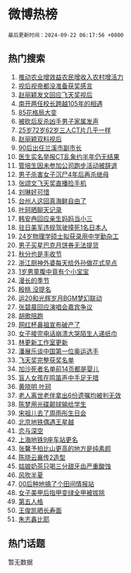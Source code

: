 # 微博热榜

`最后更新时间：2024-09-22 06:17:56 +0800`

## 热门搜索

1. [推动农业增效益农民增收入农村增活力](https://m.weibo.cn/search?containerid=100103type%3D1%26t%3D10%26q%3D%23%E6%8E%A8%E5%8A%A8%E5%86%9C%E4%B8%9A%E5%A2%9E%E6%95%88%E7%9B%8A%E5%86%9C%E6%B0%91%E5%A2%9E%E6%94%B6%E5%85%A5%E5%86%9C%E6%9D%91%E5%A2%9E%E6%B4%BB%E5%8A%9B%23&stream_entry_id=51&isnewpage=1&extparam=seat%3D1%26cate%3D10103%26pos%3D0%26q%3D%2523%25E6%258E%25A8%25E5%258A%25A8%25E5%2586%259C%25E4%25B8%259A%25E5%25A2%259E%25E6%2595%2588%25E7%259B%258A%25E5%2586%259C%25E6%25B0%2591%25E5%25A2%259E%25E6%2594%25B6%25E5%2585%25A5%25E5%2586%259C%25E6%259D%2591%25E5%25A2%259E%25E6%25B4%25BB%25E5%258A%259B%2523%26dgr%3D0%26c_type%3D51%26filter_type%3Drealtimehot%26stream_entry_id%3D51%26display_time%3D1726957075%26pre_seqid%3D172695707513601237192148)
1. [视后视帝都没准备获奖感言](https://m.weibo.cn/search?containerid=100103type%3D1%26t%3D10%26q%3D%23%E8%A7%86%E5%90%8E%E8%A7%86%E5%B8%9D%E9%83%BD%E6%B2%A1%E5%87%86%E5%A4%87%E8%8E%B7%E5%A5%96%E6%84%9F%E8%A8%80%23&stream_entry_id=31&isnewpage=1&extparam=seat%3D1%26band_rank%3D1%26q%3D%2523%25E8%25A7%2586%25E5%2590%258E%25E8%25A7%2586%25E5%25B8%259D%25E9%2583%25BD%25E6%25B2%25A1%25E5%2587%2586%25E5%25A4%2587%25E8%258E%25B7%25E5%25A5%2596%25E6%2584%259F%25E8%25A8%2580%2523%26dgr%3D0%26c_type%3D31%26cate%3D5001%26pos%3D0%26realpos%3D1%26stream_entry_id%3D31%26filter_type%3Drealtimehot%26lcate%3D5001%26flag%3D2%26display_time%3D1726957075%26pre_seqid%3D172695707513601237192148)
1. [赵丽颖发文回应飞天奖视后](https://m.weibo.cn/search?containerid=100103type%3D1%26t%3D10%26q%3D%23%E8%B5%B5%E4%B8%BD%E9%A2%96%E5%8F%91%E6%96%87%E5%9B%9E%E5%BA%94%E9%A3%9E%E5%A4%A9%E5%A5%96%E8%A7%86%E5%90%8E%23&stream_entry_id=31&isnewpage=1&extparam=seat%3D1%26band_rank%3D2%26q%3D%2523%25E8%25B5%25B5%25E4%25B8%25BD%25E9%25A2%2596%25E5%258F%2591%25E6%2596%2587%25E5%259B%259E%25E5%25BA%2594%25E9%25A3%259E%25E5%25A4%25A9%25E5%25A5%2596%25E8%25A7%2586%25E5%2590%258E%2523%26dgr%3D0%26c_type%3D31%26cate%3D5001%26pos%3D1%26realpos%3D2%26stream_entry_id%3D31%26filter_type%3Drealtimehot%26lcate%3D5001%26flag%3D16%26display_time%3D1726957075%26pre_seqid%3D172695707513601237192148)
1. [南开两任校长跨越105年的相遇](https://m.weibo.cn/search?containerid=100103type%3D1%26t%3D10%26q%3D%23%E5%8D%97%E5%BC%80%E4%B8%A4%E4%BB%BB%E6%A0%A1%E9%95%BF%E8%B7%A8%E8%B6%8A105%E5%B9%B4%E7%9A%84%E7%9B%B8%E9%81%87%23&stream_entry_id=31&isnewpage=1&extparam=seat%3D1%26band_rank%3D3%26q%3D%2523%25E5%258D%2597%25E5%25BC%2580%25E4%25B8%25A4%25E4%25BB%25BB%25E6%25A0%25A1%25E9%2595%25BF%25E8%25B7%25A8%25E8%25B6%258A105%25E5%25B9%25B4%25E7%259A%2584%25E7%259B%25B8%25E9%2581%2587%2523%26dgr%3D0%26c_type%3D31%26cate%3D5001%26pos%3D2%26realpos%3D3%26stream_entry_id%3D31%26filter_type%3Drealtimehot%26lcate%3D5001%26flag%3D32768%26display_time%3D1726957075%26pre_seqid%3D172695707513601237192148)
1. [85花格局大变](https://m.weibo.cn/search?containerid=100103type%3D1%26t%3D10%26q%3D%2385%E8%8A%B1%E6%A0%BC%E5%B1%80%E5%A4%A7%E5%8F%98%23&stream_entry_id=31&isnewpage=1&extparam=seat%3D1%26band_rank%3D4%26q%3D%252385%25E8%258A%25B1%25E6%25A0%25BC%25E5%25B1%2580%25E5%25A4%25A7%25E5%258F%2598%2523%26dgr%3D0%26c_type%3D31%26cate%3D5001%26pos%3D3%26realpos%3D4%26stream_entry_id%3D31%26filter_type%3Drealtimehot%26lcate%3D5001%26flag%3D2%26display_time%3D1726957075%26pre_seqid%3D172695707513601237192148)
1. [被砍后反杀凶手男子家属发声](https://m.weibo.cn/search?containerid=100103type%3D1%26t%3D10%26q%3D%23%E8%A2%AB%E7%A0%8D%E5%90%8E%E5%8F%8D%E6%9D%80%E5%87%B6%E6%89%8B%E7%94%B7%E5%AD%90%E5%AE%B6%E5%B1%9E%E5%8F%91%E5%A3%B0%23&stream_entry_id=31&isnewpage=1&extparam=seat%3D1%26band_rank%3D5%26q%3D%2523%25E8%25A2%25AB%25E7%25A0%258D%25E5%2590%258E%25E5%258F%258D%25E6%259D%2580%25E5%2587%25B6%25E6%2589%258B%25E7%2594%25B7%25E5%25AD%2590%25E5%25AE%25B6%25E5%25B1%259E%25E5%258F%2591%25E5%25A3%25B0%2523%26dgr%3D0%26c_type%3D31%26cate%3D5001%26pos%3D4%26realpos%3D5%26stream_entry_id%3D31%26filter_type%3Drealtimehot%26lcate%3D5001%26flag%3D0%26display_time%3D1726957075%26pre_seqid%3D172695707513601237192148)
1. [25岁72岁62岁三人CT片几乎一样](https://m.weibo.cn/search?containerid=100103type%3D1%26t%3D10%26q%3D%2325%E5%B2%8172%E5%B2%8162%E5%B2%81%E4%B8%89%E4%BA%BACT%E7%89%87%E5%87%A0%E4%B9%8E%E4%B8%80%E6%A0%B7%23&stream_entry_id=31&isnewpage=1&extparam=seat%3D1%26band_rank%3D6%26q%3D%252325%25E5%25B2%258172%25E5%25B2%258162%25E5%25B2%2581%25E4%25B8%2589%25E4%25BA%25BACT%25E7%2589%2587%25E5%2587%25A0%25E4%25B9%258E%25E4%25B8%2580%25E6%25A0%25B7%2523%26dgr%3D0%26c_type%3D31%26cate%3D5001%26pos%3D5%26realpos%3D6%26stream_entry_id%3D31%26filter_type%3Drealtimehot%26lcate%3D5001%26flag%3D0%26display_time%3D1726957075%26pre_seqid%3D172695707513601237192148)
1. [赵丽颖双料视后](https://m.weibo.cn/search?containerid=100103type%3D1%26t%3D10%26q%3D%23%E8%B5%B5%E4%B8%BD%E9%A2%96%E5%8F%8C%E6%96%99%E8%A7%86%E5%90%8E%23&stream_entry_id=31&isnewpage=1&extparam=seat%3D1%26band_rank%3D7%26q%3D%2523%25E8%25B5%25B5%25E4%25B8%25BD%25E9%25A2%2596%25E5%258F%258C%25E6%2596%2599%25E8%25A7%2586%25E5%2590%258E%2523%26dgr%3D0%26c_type%3D31%26cate%3D5001%26pos%3D6%26realpos%3D7%26stream_entry_id%3D31%26filter_type%3Drealtimehot%26lcate%3D5001%26flag%3D16%26display_time%3D1726957075%26pre_seqid%3D172695707513601237192148)
1. [90后出任兰溪市副市长](https://m.weibo.cn/search?containerid=100103type%3D1%26t%3D10%26q%3D%2390%E5%90%8E%E5%87%BA%E4%BB%BB%E5%85%B0%E6%BA%AA%E5%B8%82%E5%89%AF%E5%B8%82%E9%95%BF%23&stream_entry_id=31&isnewpage=1&extparam=seat%3D1%26band_rank%3D8%26q%3D%252390%25E5%2590%258E%25E5%2587%25BA%25E4%25BB%25BB%25E5%2585%25B0%25E6%25BA%25AA%25E5%25B8%2582%25E5%2589%25AF%25E5%25B8%2582%25E9%2595%25BF%2523%26dgr%3D0%26c_type%3D31%26cate%3D5001%26pos%3D7%26realpos%3D8%26stream_entry_id%3D31%26filter_type%3Drealtimehot%26lcate%3D5001%26flag%3D0%26display_time%3D1726957075%26pre_seqid%3D172695707513601237192148)
1. [医生实名举报CT乱象约半年仍无结果](https://m.weibo.cn/search?containerid=100103type%3D1%26t%3D10%26q%3D%23%E5%8C%BB%E7%94%9F%E5%AE%9E%E5%90%8D%E4%B8%BE%E6%8A%A5CT%E4%B9%B1%E8%B1%A1%E7%BA%A6%E5%8D%8A%E5%B9%B4%E4%BB%8D%E6%97%A0%E7%BB%93%E6%9E%9C%23&stream_entry_id=31&isnewpage=1&extparam=seat%3D1%26band_rank%3D9%26q%3D%2523%25E5%258C%25BB%25E7%2594%259F%25E5%25AE%259E%25E5%2590%258D%25E4%25B8%25BE%25E6%258A%25A5CT%25E4%25B9%25B1%25E8%25B1%25A1%25E7%25BA%25A6%25E5%258D%258A%25E5%25B9%25B4%25E4%25BB%258D%25E6%2597%25A0%25E7%25BB%2593%25E6%259E%259C%2523%26dgr%3D0%26c_type%3D31%26cate%3D5001%26pos%3D8%26realpos%3D9%26stream_entry_id%3D31%26filter_type%3Drealtimehot%26lcate%3D5001%26flag%3D0%26display_time%3D1726957075%26pre_seqid%3D172695707513601237192148)
1. [管培生因未参加公司跑步活动被辞退](https://m.weibo.cn/search?containerid=100103type%3D1%26t%3D10%26q%3D%23%E7%AE%A1%E5%9F%B9%E7%94%9F%E5%9B%A0%E6%9C%AA%E5%8F%82%E5%8A%A0%E5%85%AC%E5%8F%B8%E8%B7%91%E6%AD%A5%E6%B4%BB%E5%8A%A8%E8%A2%AB%E8%BE%9E%E9%80%80%23&stream_entry_id=31&isnewpage=1&extparam=seat%3D1%26band_rank%3D10%26q%3D%2523%25E7%25AE%25A1%25E5%259F%25B9%25E7%2594%259F%25E5%259B%25A0%25E6%259C%25AA%25E5%258F%2582%25E5%258A%25A0%25E5%2585%25AC%25E5%258F%25B8%25E8%25B7%2591%25E6%25AD%25A5%25E6%25B4%25BB%25E5%258A%25A8%25E8%25A2%25AB%25E8%25BE%259E%25E9%2580%2580%2523%26dgr%3D0%26c_type%3D31%26cate%3D5001%26pos%3D9%26realpos%3D10%26stream_entry_id%3D31%26filter_type%3Drealtimehot%26lcate%3D5001%26flag%3D0%26display_time%3D1726957075%26pre_seqid%3D172695707513601237192148)
1. [男子杀害女子沉尸4年后再杀继母](https://m.weibo.cn/search?containerid=100103type%3D1%26t%3D10%26q%3D%23%E7%94%B7%E5%AD%90%E6%9D%80%E5%AE%B3%E5%A5%B3%E5%AD%90%E6%B2%89%E5%B0%B84%E5%B9%B4%E5%90%8E%E5%86%8D%E6%9D%80%E7%BB%A7%E6%AF%8D%23&stream_entry_id=31&isnewpage=1&extparam=seat%3D1%26band_rank%3D11%26q%3D%2523%25E7%2594%25B7%25E5%25AD%2590%25E6%259D%2580%25E5%25AE%25B3%25E5%25A5%25B3%25E5%25AD%2590%25E6%25B2%2589%25E5%25B0%25B84%25E5%25B9%25B4%25E5%2590%258E%25E5%2586%258D%25E6%259D%2580%25E7%25BB%25A7%25E6%25AF%258D%2523%26dgr%3D0%26c_type%3D31%26cate%3D5001%26pos%3D10%26realpos%3D11%26stream_entry_id%3D31%26filter_type%3Drealtimehot%26lcate%3D5001%26flag%3D2%26display_time%3D1726957075%26pre_seqid%3D172695707513601237192148)
1. [张颂文飞天奖直播捡手机](https://m.weibo.cn/search?containerid=100103type%3D1%26t%3D10%26q%3D%23%E5%BC%A0%E9%A2%82%E6%96%87%E9%A3%9E%E5%A4%A9%E5%A5%96%E7%9B%B4%E6%92%AD%E6%8D%A1%E6%89%8B%E6%9C%BA%23&stream_entry_id=31&isnewpage=1&extparam=seat%3D1%26band_rank%3D12%26q%3D%2523%25E5%25BC%25A0%25E9%25A2%2582%25E6%2596%2587%25E9%25A3%259E%25E5%25A4%25A9%25E5%25A5%2596%25E7%259B%25B4%25E6%2592%25AD%25E6%258D%25A1%25E6%2589%258B%25E6%259C%25BA%2523%26dgr%3D0%26c_type%3D31%26cate%3D5001%26pos%3D11%26realpos%3D12%26stream_entry_id%3D31%26filter_type%3Drealtimehot%26lcate%3D5001%26flag%3D2%26display_time%3D1726957075%26pre_seqid%3D172695707513601237192148)
1. [刘琳好可惜](https://m.weibo.cn/search?containerid=100103type%3D1%26t%3D10%26q%3D%E5%88%98%E7%90%B3%E5%A5%BD%E5%8F%AF%E6%83%9C&stream_entry_id=31&isnewpage=1&extparam=seat%3D1%26band_rank%3D13%26q%3D%25E5%2588%2598%25E7%2590%25B3%25E5%25A5%25BD%25E5%258F%25AF%25E6%2583%259C%26dgr%3D0%26c_type%3D31%26cate%3D5001%26pos%3D12%26realpos%3D13%26stream_entry_id%3D31%26filter_type%3Drealtimehot%26lcate%3D5001%26flag%3D2%26display_time%3D1726957075%26pre_seqid%3D172695707513601237192148)
1. [台州人这回真海鲜自由了](https://m.weibo.cn/search?containerid=100103type%3D1%26t%3D10%26q%3D%23%E5%8F%B0%E5%B7%9E%E4%BA%BA%E8%BF%99%E5%9B%9E%E7%9C%9F%E6%B5%B7%E9%B2%9C%E8%87%AA%E7%94%B1%E4%BA%86%23&stream_entry_id=31&isnewpage=1&extparam=seat%3D1%26band_rank%3D14%26q%3D%2523%25E5%258F%25B0%25E5%25B7%259E%25E4%25BA%25BA%25E8%25BF%2599%25E5%259B%259E%25E7%259C%259F%25E6%25B5%25B7%25E9%25B2%259C%25E8%2587%25AA%25E7%2594%25B1%25E4%25BA%2586%2523%26dgr%3D0%26c_type%3D31%26cate%3D5001%26pos%3D13%26realpos%3D14%26stream_entry_id%3D31%26filter_type%3Drealtimehot%26lcate%3D5001%26flag%3D0%26display_time%3D1726957075%26pre_seqid%3D172695707513601237192148)
1. [叶珂晒聊天记录](https://m.weibo.cn/search?containerid=100103type%3D1%26t%3D10%26q%3D%23%E5%8F%B6%E7%8F%82%E6%99%92%E8%81%8A%E5%A4%A9%E8%AE%B0%E5%BD%95%23&stream_entry_id=31&isnewpage=1&extparam=seat%3D1%26band_rank%3D15%26q%3D%2523%25E5%258F%25B6%25E7%258F%2582%25E6%2599%2592%25E8%2581%258A%25E5%25A4%25A9%25E8%25AE%25B0%25E5%25BD%2595%2523%26dgr%3D0%26c_type%3D31%26cate%3D5001%26pos%3D14%26realpos%3D15%26stream_entry_id%3D31%26filter_type%3Drealtimehot%26lcate%3D5001%26flag%3D2%26display_time%3D1726957075%26pre_seqid%3D172695707513601237192148)
1. [韩安冉回应亲生妈妈当小三](https://m.weibo.cn/search?containerid=100103type%3D1%26t%3D10%26q%3D%23%E9%9F%A9%E5%AE%89%E5%86%89%E5%9B%9E%E5%BA%94%E4%BA%B2%E7%94%9F%E5%A6%88%E5%A6%88%E5%BD%93%E5%B0%8F%E4%B8%89%23&stream_entry_id=31&isnewpage=1&extparam=seat%3D1%26band_rank%3D16%26q%3D%2523%25E9%259F%25A9%25E5%25AE%2589%25E5%2586%2589%25E5%259B%259E%25E5%25BA%2594%25E4%25BA%25B2%25E7%2594%259F%25E5%25A6%2588%25E5%25A6%2588%25E5%25BD%2593%25E5%25B0%258F%25E4%25B8%2589%2523%26dgr%3D0%26c_type%3D31%26cate%3D5001%26pos%3D15%26realpos%3D16%26stream_entry_id%3D31%26filter_type%3Drealtimehot%26lcate%3D5001%26flag%3D2%26display_time%3D1726957075%26pre_seqid%3D172695707513601237192148)
1. [驻日美军违规驾驶撞死1名日本人](https://m.weibo.cn/search?containerid=100103type%3D1%26t%3D10%26q%3D%23%E9%A9%BB%E6%97%A5%E7%BE%8E%E5%86%9B%E8%BF%9D%E8%A7%84%E9%A9%BE%E9%A9%B6%E6%92%9E%E6%AD%BB1%E5%90%8D%E6%97%A5%E6%9C%AC%E4%BA%BA%23&stream_entry_id=31&isnewpage=1&extparam=seat%3D1%26band_rank%3D17%26q%3D%2523%25E9%25A9%25BB%25E6%2597%25A5%25E7%25BE%258E%25E5%2586%259B%25E8%25BF%259D%25E8%25A7%2584%25E9%25A9%25BE%25E9%25A9%25B6%25E6%2592%259E%25E6%25AD%25BB1%25E5%2590%258D%25E6%2597%25A5%25E6%259C%25AC%25E4%25BA%25BA%2523%26dgr%3D0%26c_type%3D31%26cate%3D5001%26pos%3D16%26realpos%3D17%26stream_entry_id%3D31%26filter_type%3Drealtimehot%26lcate%3D5001%26flag%3D0%26display_time%3D1726957075%26pre_seqid%3D172695707513601237192148)
1. [24岁物理学硕士拟获录用中学勤杂工](https://m.weibo.cn/search?containerid=100103type%3D1%26t%3D10%26q%3D%2324%E5%B2%81%E7%89%A9%E7%90%86%E5%AD%A6%E7%A1%95%E5%A3%AB%E6%8B%9F%E8%8E%B7%E5%BD%95%E7%94%A8%E4%B8%AD%E5%AD%A6%E5%8B%A4%E6%9D%82%E5%B7%A5%23&stream_entry_id=31&isnewpage=1&extparam=seat%3D1%26band_rank%3D18%26q%3D%252324%25E5%25B2%2581%25E7%2589%25A9%25E7%2590%2586%25E5%25AD%25A6%25E7%25A1%2595%25E5%25A3%25AB%25E6%258B%259F%25E8%258E%25B7%25E5%25BD%2595%25E7%2594%25A8%25E4%25B8%25AD%25E5%25AD%25A6%25E5%258B%25A4%25E6%259D%2582%25E5%25B7%25A5%2523%26dgr%3D0%26c_type%3D31%26cate%3D5001%26pos%3D17%26realpos%3D18%26stream_entry_id%3D31%26filter_type%3Drealtimehot%26lcate%3D5001%26flag%3D0%26display_time%3D1726957075%26pre_seqid%3D172695707513601237192148)
1. [男子买星巴克月饼券无法提货](https://m.weibo.cn/search?containerid=100103type%3D1%26t%3D10%26q%3D%23%E7%94%B7%E5%AD%90%E4%B9%B0%E6%98%9F%E5%B7%B4%E5%85%8B%E6%9C%88%E9%A5%BC%E5%88%B8%E6%97%A0%E6%B3%95%E6%8F%90%E8%B4%A7%23&stream_entry_id=31&isnewpage=1&extparam=seat%3D1%26band_rank%3D19%26q%3D%2523%25E7%2594%25B7%25E5%25AD%2590%25E4%25B9%25B0%25E6%2598%259F%25E5%25B7%25B4%25E5%2585%258B%25E6%259C%2588%25E9%25A5%25BC%25E5%2588%25B8%25E6%2597%25A0%25E6%25B3%2595%25E6%258F%2590%25E8%25B4%25A7%2523%26dgr%3D0%26c_type%3D31%26cate%3D5001%26pos%3D18%26realpos%3D19%26stream_entry_id%3D31%26filter_type%3Drealtimehot%26lcate%3D5001%26flag%3D0%26display_time%3D1726957075%26pre_seqid%3D172695707513601237192148)
1. [秋分也是丰收节](https://m.weibo.cn/search?containerid=100103type%3D1%26t%3D10%26q%3D%23%E7%A7%8B%E5%88%86%E4%B9%9F%E6%98%AF%E4%B8%B0%E6%94%B6%E8%8A%82%23&stream_entry_id=31&isnewpage=1&extparam=seat%3D1%26band_rank%3D20%26q%3D%2523%25E7%25A7%258B%25E5%2588%2586%25E4%25B9%259F%25E6%2598%25AF%25E4%25B8%25B0%25E6%2594%25B6%25E8%258A%2582%2523%26dgr%3D0%26c_type%3D31%26cate%3D5001%26pos%3D19%26realpos%3D20%26stream_entry_id%3D31%26filter_type%3Drealtimehot%26lcate%3D5001%26flag%3D0%26display_time%3D1726957075%26pre_seqid%3D172695707513601237192148)
1. [浙江厨神外婆每天给外孙做花式早点](https://m.weibo.cn/search?containerid=100103type%3D1%26t%3D10%26q%3D%23%E6%B5%99%E6%B1%9F%E5%8E%A8%E7%A5%9E%E5%A4%96%E5%A9%86%E6%AF%8F%E5%A4%A9%E7%BB%99%E5%A4%96%E5%AD%99%E5%81%9A%E8%8A%B1%E5%BC%8F%E6%97%A9%E7%82%B9%23&stream_entry_id=31&isnewpage=1&extparam=seat%3D1%26band_rank%3D21%26q%3D%2523%25E6%25B5%2599%25E6%25B1%259F%25E5%258E%25A8%25E7%25A5%259E%25E5%25A4%2596%25E5%25A9%2586%25E6%25AF%258F%25E5%25A4%25A9%25E7%25BB%2599%25E5%25A4%2596%25E5%25AD%2599%25E5%2581%259A%25E8%258A%25B1%25E5%25BC%258F%25E6%2597%25A9%25E7%2582%25B9%2523%26dgr%3D0%26c_type%3D31%26cate%3D5001%26pos%3D20%26realpos%3D21%26stream_entry_id%3D31%26filter_type%3Drealtimehot%26lcate%3D5001%26flag%3D32768%26display_time%3D1726957075%26pre_seqid%3D172695707513601237192148)
1. [1岁男童腹中竟有个小宝宝](https://m.weibo.cn/search?containerid=100103type%3D1%26t%3D10%26q%3D%231%E5%B2%81%E7%94%B7%E7%AB%A5%E8%85%B9%E4%B8%AD%E7%AB%9F%E6%9C%89%E4%B8%AA%E5%B0%8F%E5%AE%9D%E5%AE%9D%23&stream_entry_id=31&isnewpage=1&extparam=seat%3D1%26band_rank%3D22%26q%3D%25231%25E5%25B2%2581%25E7%2594%25B7%25E7%25AB%25A5%25E8%2585%25B9%25E4%25B8%25AD%25E7%25AB%259F%25E6%259C%2589%25E4%25B8%25AA%25E5%25B0%258F%25E5%25AE%259D%25E5%25AE%259D%2523%26dgr%3D0%26c_type%3D31%26cate%3D5001%26pos%3D21%26realpos%3D22%26stream_entry_id%3D31%26filter_type%3Drealtimehot%26lcate%3D5001%26flag%3D0%26display_time%3D1726957075%26pre_seqid%3D172695707513601237192148)
1. [漫长的季节](https://m.weibo.cn/search?containerid=100103type%3D1%26t%3D10%26q%3D%E6%BC%AB%E9%95%BF%E7%9A%84%E5%AD%A3%E8%8A%82&stream_entry_id=31&isnewpage=1&extparam=seat%3D1%26band_rank%3D23%26q%3D%25E6%25BC%25AB%25E9%2595%25BF%25E7%259A%2584%25E5%25AD%25A3%25E8%258A%2582%26dgr%3D0%26c_type%3D31%26cate%3D5001%26pos%3D22%26realpos%3D23%26stream_entry_id%3D31%26filter_type%3Drealtimehot%26lcate%3D5001%26flag%3D0%26display_time%3D1726957075%26pre_seqid%3D172695707513601237192148)
1. [殷桃 没提名](https://m.weibo.cn/search?containerid=100103type%3D1%26t%3D10%26q%3D%E6%AE%B7%E6%A1%83+%E6%B2%A1%E6%8F%90%E5%90%8D&stream_entry_id=31&isnewpage=1&extparam=seat%3D1%26band_rank%3D24%26q%3D%25E6%25AE%25B7%25E6%25A1%2583%2520%25E6%25B2%25A1%25E6%258F%2590%25E5%2590%258D%26dgr%3D0%26c_type%3D31%26cate%3D5001%26pos%3D23%26realpos%3D24%26stream_entry_id%3D31%26filter_type%3Drealtimehot%26lcate%3D5001%26flag%3D0%26display_time%3D1726957075%26pre_seqid%3D172695707513601237192148)
1. [运20和光辉岁月BGM梦幻联动](https://m.weibo.cn/search?containerid=100103type%3D1%26t%3D10%26q%3D%23%E8%BF%9020%E5%92%8C%E5%85%89%E8%BE%89%E5%B2%81%E6%9C%88BGM%E6%A2%A6%E5%B9%BB%E8%81%94%E5%8A%A8%23&stream_entry_id=31&isnewpage=1&extparam=seat%3D1%26band_rank%3D25%26q%3D%2523%25E8%25BF%259020%25E5%2592%258C%25E5%2585%2589%25E8%25BE%2589%25E5%25B2%2581%25E6%259C%2588BGM%25E6%25A2%25A6%25E5%25B9%25BB%25E8%2581%2594%25E5%258A%25A8%2523%26dgr%3D0%26c_type%3D31%26cate%3D5001%26pos%3D24%26realpos%3D25%26stream_entry_id%3D31%26filter_type%3Drealtimehot%26lcate%3D5001%26flag%3D1%26display_time%3D1726957075%26pre_seqid%3D172695707513601237192148)
1. [张碧晨回应演唱会嘉宾争议](https://m.weibo.cn/search?containerid=100103type%3D1%26t%3D10%26q%3D%23%E5%BC%A0%E7%A2%A7%E6%99%A8%E5%9B%9E%E5%BA%94%E6%BC%94%E5%94%B1%E4%BC%9A%E5%98%89%E5%AE%BE%E4%BA%89%E8%AE%AE%23&stream_entry_id=31&isnewpage=1&extparam=seat%3D1%26band_rank%3D26%26q%3D%2523%25E5%25BC%25A0%25E7%25A2%25A7%25E6%2599%25A8%25E5%259B%259E%25E5%25BA%2594%25E6%25BC%2594%25E5%2594%25B1%25E4%25BC%259A%25E5%2598%2589%25E5%25AE%25BE%25E4%25BA%2589%25E8%25AE%25AE%2523%26dgr%3D0%26c_type%3D31%26cate%3D5001%26pos%3D25%26realpos%3D26%26stream_entry_id%3D31%26filter_type%3Drealtimehot%26lcate%3D5001%26flag%3D0%26display_time%3D1726957075%26pre_seqid%3D172695707513601237192148)
1. [胡歌陪跑](https://m.weibo.cn/search?containerid=100103type%3D1%26t%3D10%26q%3D%E8%83%A1%E6%AD%8C%E9%99%AA%E8%B7%91&stream_entry_id=31&isnewpage=1&extparam=seat%3D1%26band_rank%3D27%26q%3D%25E8%2583%25A1%25E6%25AD%258C%25E9%2599%25AA%25E8%25B7%2591%26dgr%3D0%26c_type%3D31%26cate%3D5001%26pos%3D26%26realpos%3D27%26stream_entry_id%3D31%26filter_type%3Drealtimehot%26lcate%3D5001%26flag%3D0%26display_time%3D1726957075%26pre_seqid%3D172695707513601237192148)
1. [网红杯鼻祖宣布破产了](https://m.weibo.cn/search?containerid=100103type%3D1%26t%3D10%26q%3D%23%E7%BD%91%E7%BA%A2%E6%9D%AF%E9%BC%BB%E7%A5%96%E5%AE%A3%E5%B8%83%E7%A0%B4%E4%BA%A7%E4%BA%86%23&stream_entry_id=31&isnewpage=1&extparam=seat%3D1%26band_rank%3D28%26q%3D%2523%25E7%25BD%2591%25E7%25BA%25A2%25E6%259D%25AF%25E9%25BC%25BB%25E7%25A5%2596%25E5%25AE%25A3%25E5%25B8%2583%25E7%25A0%25B4%25E4%25BA%25A7%25E4%25BA%2586%2523%26dgr%3D0%26c_type%3D31%26cate%3D5001%26pos%3D27%26realpos%3D28%26stream_entry_id%3D31%26filter_type%3Drealtimehot%26lcate%3D5001%26flag%3D0%26display_time%3D1726957075%26pre_seqid%3D172695707513601237192148)
1. [女子接完电话崩溃大哭陌生人递纸巾](https://m.weibo.cn/search?containerid=100103type%3D1%26t%3D10%26q%3D%23%E5%A5%B3%E5%AD%90%E6%8E%A5%E5%AE%8C%E7%94%B5%E8%AF%9D%E5%B4%A9%E6%BA%83%E5%A4%A7%E5%93%AD%E9%99%8C%E7%94%9F%E4%BA%BA%E9%80%92%E7%BA%B8%E5%B7%BE%23&stream_entry_id=31&isnewpage=1&extparam=seat%3D1%26band_rank%3D29%26q%3D%2523%25E5%25A5%25B3%25E5%25AD%2590%25E6%258E%25A5%25E5%25AE%258C%25E7%2594%25B5%25E8%25AF%259D%25E5%25B4%25A9%25E6%25BA%2583%25E5%25A4%25A7%25E5%2593%25AD%25E9%2599%258C%25E7%2594%259F%25E4%25BA%25BA%25E9%2580%2592%25E7%25BA%25B8%25E5%25B7%25BE%2523%26dgr%3D0%26c_type%3D31%26cate%3D5001%26pos%3D28%26realpos%3D29%26stream_entry_id%3D31%26filter_type%3Drealtimehot%26lcate%3D5001%26flag%3D0%26display_time%3D1726957075%26pre_seqid%3D172695707513601237192148)
1. [林更新工作室更新](https://m.weibo.cn/search?containerid=100103type%3D1%26t%3D10%26q%3D%E6%9E%97%E6%9B%B4%E6%96%B0%E5%B7%A5%E4%BD%9C%E5%AE%A4%E6%9B%B4%E6%96%B0&stream_entry_id=31&isnewpage=1&extparam=seat%3D1%26band_rank%3D30%26q%3D%25E6%259E%2597%25E6%259B%25B4%25E6%2596%25B0%25E5%25B7%25A5%25E4%25BD%259C%25E5%25AE%25A4%25E6%259B%25B4%25E6%2596%25B0%26dgr%3D0%26c_type%3D31%26cate%3D5001%26pos%3D29%26realpos%3D30%26stream_entry_id%3D31%26filter_type%3Drealtimehot%26lcate%3D5001%26flag%3D0%26display_time%3D1726957075%26pre_seqid%3D172695707513601237192148)
1. [潘展乐谈中国第一位奥运选手](https://m.weibo.cn/search?containerid=100103type%3D1%26t%3D10%26q%3D%23%E6%BD%98%E5%B1%95%E4%B9%90%E8%B0%88%E4%B8%AD%E5%9B%BD%E7%AC%AC%E4%B8%80%E4%BD%8D%E5%A5%A5%E8%BF%90%E9%80%89%E6%89%8B%23&stream_entry_id=31&isnewpage=1&extparam=seat%3D1%26band_rank%3D31%26q%3D%2523%25E6%25BD%2598%25E5%25B1%2595%25E4%25B9%2590%25E8%25B0%2588%25E4%25B8%25AD%25E5%259B%25BD%25E7%25AC%25AC%25E4%25B8%2580%25E4%25BD%258D%25E5%25A5%25A5%25E8%25BF%2590%25E9%2580%2589%25E6%2589%258B%2523%26dgr%3D0%26c_type%3D31%26cate%3D5001%26pos%3D30%26realpos%3D31%26stream_entry_id%3D31%26filter_type%3Drealtimehot%26lcate%3D5001%26flag%3D0%26display_time%3D1726957075%26pre_seqid%3D172695707513601237192148)
1. [飞天奖完整获奖名单](https://m.weibo.cn/search?containerid=100103type%3D1%26t%3D10%26q%3D%E9%A3%9E%E5%A4%A9%E5%A5%96%E5%AE%8C%E6%95%B4%E8%8E%B7%E5%A5%96%E5%90%8D%E5%8D%95&stream_entry_id=31&isnewpage=1&extparam=seat%3D1%26band_rank%3D32%26q%3D%25E9%25A3%259E%25E5%25A4%25A9%25E5%25A5%2596%25E5%25AE%258C%25E6%2595%25B4%25E8%258E%25B7%25E5%25A5%2596%25E5%2590%258D%25E5%258D%2595%26dgr%3D0%26c_type%3D31%26cate%3D5001%26pos%3D31%26realpos%3D32%26stream_entry_id%3D31%26filter_type%3Drealtimehot%26lcate%3D5001%26flag%3D0%26display_time%3D1726957075%26pre_seqid%3D172695707513601237192148)
1. [加沙死者名单前14页都是婴儿](https://m.weibo.cn/search?containerid=100103type%3D1%26t%3D10%26q%3D%23%E5%8A%A0%E6%B2%99%E6%AD%BB%E8%80%85%E5%90%8D%E5%8D%95%E5%89%8D14%E9%A1%B5%E9%83%BD%E6%98%AF%E5%A9%B4%E5%84%BF%23&stream_entry_id=31&isnewpage=1&extparam=seat%3D1%26band_rank%3D33%26q%3D%2523%25E5%258A%25A0%25E6%25B2%2599%25E6%25AD%25BB%25E8%2580%2585%25E5%2590%258D%25E5%258D%2595%25E5%2589%258D14%25E9%25A1%25B5%25E9%2583%25BD%25E6%2598%25AF%25E5%25A9%25B4%25E5%2584%25BF%2523%26dgr%3D0%26c_type%3D31%26cate%3D5001%26pos%3D32%26realpos%3D33%26stream_entry_id%3D31%26filter_type%3Drealtimehot%26lcate%3D5001%26flag%3D0%26display_time%3D1726957075%26pre_seqid%3D172695707513601237192148)
1. [盲人女孩在鸣笛声中手足无措](https://m.weibo.cn/search?containerid=100103type%3D1%26t%3D10%26q%3D%23%E7%9B%B2%E4%BA%BA%E5%A5%B3%E5%AD%A9%E5%9C%A8%E9%B8%A3%E7%AC%9B%E5%A3%B0%E4%B8%AD%E6%89%8B%E8%B6%B3%E6%97%A0%E6%8E%AA%23&stream_entry_id=31&isnewpage=1&extparam=seat%3D1%26band_rank%3D34%26q%3D%2523%25E7%259B%25B2%25E4%25BA%25BA%25E5%25A5%25B3%25E5%25AD%25A9%25E5%259C%25A8%25E9%25B8%25A3%25E7%25AC%259B%25E5%25A3%25B0%25E4%25B8%25AD%25E6%2589%258B%25E8%25B6%25B3%25E6%2597%25A0%25E6%258E%25AA%2523%26dgr%3D0%26c_type%3D31%26cate%3D5001%26pos%3D33%26realpos%3D34%26stream_entry_id%3D31%26filter_type%3Drealtimehot%26lcate%3D5001%26flag%3D0%26display_time%3D1726957075%26pre_seqid%3D172695707513601237192148)
1. [黄晓明 叶珂](https://m.weibo.cn/search?containerid=100103type%3D1%26t%3D10%26q%3D%E9%BB%84%E6%99%93%E6%98%8E+%E5%8F%B6%E7%8F%82&stream_entry_id=31&isnewpage=1&extparam=seat%3D1%26band_rank%3D35%26q%3D%25E9%25BB%2584%25E6%2599%2593%25E6%2598%258E%2520%25E5%258F%25B6%25E7%258F%2582%26dgr%3D0%26c_type%3D31%26cate%3D5001%26pos%3D34%26realpos%3D35%26stream_entry_id%3D31%26filter_type%3Drealtimehot%26lcate%3D5001%26flag%3D0%26display_time%3D1726957075%26pre_seqid%3D172695707513601237192148)
1. [老人离世老伴拿出6份遗嘱均被判无效](https://m.weibo.cn/search?containerid=100103type%3D1%26t%3D10%26q%3D%23%E8%80%81%E4%BA%BA%E7%A6%BB%E4%B8%96%E8%80%81%E4%BC%B4%E6%8B%BF%E5%87%BA6%E4%BB%BD%E9%81%97%E5%98%B1%E5%9D%87%E8%A2%AB%E5%88%A4%E6%97%A0%E6%95%88%23&stream_entry_id=31&isnewpage=1&extparam=seat%3D1%26band_rank%3D36%26q%3D%2523%25E8%2580%2581%25E4%25BA%25BA%25E7%25A6%25BB%25E4%25B8%2596%25E8%2580%2581%25E4%25BC%25B4%25E6%258B%25BF%25E5%2587%25BA6%25E4%25BB%25BD%25E9%2581%2597%25E5%2598%25B1%25E5%259D%2587%25E8%25A2%25AB%25E5%2588%25A4%25E6%2597%25A0%25E6%2595%2588%2523%26dgr%3D0%26c_type%3D31%26cate%3D5001%26pos%3D35%26realpos%3D36%26stream_entry_id%3D31%26filter_type%3Drealtimehot%26lcate%3D5001%26flag%3D0%26display_time%3D1726957075%26pre_seqid%3D172695707513601237192148)
1. [陈梦用光碟颠球输给学生](https://m.weibo.cn/search?containerid=100103type%3D1%26t%3D10%26q%3D%23%E9%99%88%E6%A2%A6%E7%94%A8%E5%85%89%E7%A2%9F%E9%A2%A0%E7%90%83%E8%BE%93%E7%BB%99%E5%AD%A6%E7%94%9F%23&stream_entry_id=31&isnewpage=1&extparam=seat%3D1%26band_rank%3D37%26q%3D%2523%25E9%2599%2588%25E6%25A2%25A6%25E7%2594%25A8%25E5%2585%2589%25E7%25A2%259F%25E9%25A2%25A0%25E7%2590%2583%25E8%25BE%2593%25E7%25BB%2599%25E5%25AD%25A6%25E7%2594%259F%2523%26dgr%3D0%26c_type%3D31%26cate%3D5001%26pos%3D36%26realpos%3D37%26stream_entry_id%3D31%26filter_type%3Drealtimehot%26lcate%3D5001%26flag%3D0%26display_time%3D1726957075%26pre_seqid%3D172695707513601237192148)
1. [宋祖儿去了周雨彤生日会](https://m.weibo.cn/search?containerid=100103type%3D1%26t%3D10%26q%3D%23%E5%AE%8B%E7%A5%96%E5%84%BF%E5%8E%BB%E4%BA%86%E5%91%A8%E9%9B%A8%E5%BD%A4%E7%94%9F%E6%97%A5%E4%BC%9A%23&stream_entry_id=31&isnewpage=1&extparam=seat%3D1%26band_rank%3D38%26q%3D%2523%25E5%25AE%258B%25E7%25A5%2596%25E5%2584%25BF%25E5%258E%25BB%25E4%25BA%2586%25E5%2591%25A8%25E9%259B%25A8%25E5%25BD%25A4%25E7%2594%259F%25E6%2597%25A5%25E4%25BC%259A%2523%26dgr%3D0%26c_type%3D31%26cate%3D5001%26pos%3D37%26realpos%3D38%26stream_entry_id%3D31%26filter_type%3Drealtimehot%26lcate%3D5001%26flag%3D0%26display_time%3D1726957075%26pre_seqid%3D172695707513601237192148)
1. [北京地铁偶遇王星越](https://m.weibo.cn/search?containerid=100103type%3D1%26t%3D10%26q%3D%23%E5%8C%97%E4%BA%AC%E5%9C%B0%E9%93%81%E5%81%B6%E9%81%87%E7%8E%8B%E6%98%9F%E8%B6%8A%23&stream_entry_id=31&isnewpage=1&extparam=seat%3D1%26band_rank%3D39%26q%3D%2523%25E5%258C%2597%25E4%25BA%25AC%25E5%259C%25B0%25E9%2593%2581%25E5%2581%25B6%25E9%2581%2587%25E7%258E%258B%25E6%2598%259F%25E8%25B6%258A%2523%26dgr%3D0%26c_type%3D31%26cate%3D5001%26pos%3D38%26realpos%3D39%26stream_entry_id%3D31%26filter_type%3Drealtimehot%26lcate%3D5001%26flag%3D0%26display_time%3D1726957075%26pre_seqid%3D172695707513601237192148)
1. [恋与深空](https://m.weibo.cn/search?containerid=100103type%3D1%26t%3D10%26q%3D%E6%81%8B%E4%B8%8E%E6%B7%B1%E7%A9%BA&stream_entry_id=31&isnewpage=1&extparam=seat%3D1%26band_rank%3D40%26q%3D%25E6%2581%258B%25E4%25B8%258E%25E6%25B7%25B1%25E7%25A9%25BA%26dgr%3D0%26c_type%3D31%26cate%3D5001%26pos%3D39%26realpos%3D40%26stream_entry_id%3D31%26filter_type%3Drealtimehot%26lcate%3D5001%26flag%3D0%26display_time%3D1726957075%26pre_seqid%3D172695707513601237192148)
1. [上海地铁9座车站更名](https://m.weibo.cn/search?containerid=100103type%3D1%26t%3D10%26q%3D%23%E4%B8%8A%E6%B5%B7%E5%9C%B0%E9%93%819%E5%BA%A7%E8%BD%A6%E7%AB%99%E6%9B%B4%E5%90%8D%23&stream_entry_id=31&isnewpage=1&extparam=seat%3D1%26band_rank%3D41%26q%3D%2523%25E4%25B8%258A%25E6%25B5%25B7%25E5%259C%25B0%25E9%2593%25819%25E5%25BA%25A7%25E8%25BD%25A6%25E7%25AB%2599%25E6%259B%25B4%25E5%2590%258D%2523%26dgr%3D0%26c_type%3D31%26cate%3D5001%26pos%3D40%26realpos%3D41%26stream_entry_id%3D31%26filter_type%3Drealtimehot%26lcate%3D5001%26flag%3D0%26display_time%3D1726957075%26pre_seqid%3D172695707513601237192148)
1. [张馨予拍比山更高的地方是纯素颜](https://m.weibo.cn/search?containerid=100103type%3D1%26t%3D10%26q%3D%E5%BC%A0%E9%A6%A8%E4%BA%88%E6%8B%8D%E6%AF%94%E5%B1%B1%E6%9B%B4%E9%AB%98%E7%9A%84%E5%9C%B0%E6%96%B9%E6%98%AF%E7%BA%AF%E7%B4%A0%E9%A2%9C&stream_entry_id=31&isnewpage=1&extparam=seat%3D1%26band_rank%3D42%26q%3D%25E5%25BC%25A0%25E9%25A6%25A8%25E4%25BA%2588%25E6%258B%258D%25E6%25AF%2594%25E5%25B1%25B1%25E6%259B%25B4%25E9%25AB%2598%25E7%259A%2584%25E5%259C%25B0%25E6%2596%25B9%25E6%2598%25AF%25E7%25BA%25AF%25E7%25B4%25A0%25E9%25A2%259C%26dgr%3D0%26c_type%3D31%26cate%3D5001%26pos%3D41%26realpos%3D42%26stream_entry_id%3D31%26filter_type%3Drealtimehot%26lcate%3D5001%26flag%3D1%26display_time%3D1726957075%26pre_seqid%3D172695707513601237192148)
1. [陈晓云襄传2造型](https://m.weibo.cn/search?containerid=100103type%3D1%26t%3D10%26q%3D%E9%99%88%E6%99%93%E4%BA%91%E8%A5%84%E4%BC%A02%E9%80%A0%E5%9E%8B&stream_entry_id=31&isnewpage=1&extparam=seat%3D1%26band_rank%3D43%26q%3D%25E9%2599%2588%25E6%2599%2593%25E4%25BA%2591%25E8%25A5%2584%25E4%25BC%25A02%25E9%2580%25A0%25E5%259E%258B%26dgr%3D0%26c_type%3D31%26cate%3D5001%26pos%3D42%26realpos%3D43%26stream_entry_id%3D31%26filter_type%3Drealtimehot%26lcate%3D5001%26flag%3D0%26display_time%3D1726957075%26pre_seqid%3D172695707513601237192148)
1. [姑娘奶茶只喝三分甜牙齿严重酸蚀](https://m.weibo.cn/search?containerid=100103type%3D1%26t%3D10%26q%3D%23%E5%A7%91%E5%A8%98%E5%A5%B6%E8%8C%B6%E5%8F%AA%E5%96%9D%E4%B8%89%E5%88%86%E7%94%9C%E7%89%99%E9%BD%BF%E4%B8%A5%E9%87%8D%E9%85%B8%E8%9A%80%23&stream_entry_id=31&isnewpage=1&extparam=seat%3D1%26band_rank%3D44%26q%3D%2523%25E5%25A7%2591%25E5%25A8%2598%25E5%25A5%25B6%25E8%258C%25B6%25E5%258F%25AA%25E5%2596%259D%25E4%25B8%2589%25E5%2588%2586%25E7%2594%259C%25E7%2589%2599%25E9%25BD%25BF%25E4%25B8%25A5%25E9%2587%258D%25E9%2585%25B8%25E8%259A%2580%2523%26dgr%3D0%26c_type%3D31%26cate%3D5001%26pos%3D43%26realpos%3D44%26stream_entry_id%3D31%26filter_type%3Drealtimehot%26lcate%3D5001%26flag%3D0%26display_time%3D1726957075%26pre_seqid%3D172695707513601237192148)
1. [风吹半夏](https://m.weibo.cn/search?containerid=100103type%3D1%26t%3D10%26q%3D%E9%A3%8E%E5%90%B9%E5%8D%8A%E5%A4%8F&stream_entry_id=31&isnewpage=1&extparam=seat%3D1%26band_rank%3D45%26q%3D%25E9%25A3%258E%25E5%2590%25B9%25E5%258D%258A%25E5%25A4%258F%26dgr%3D0%26c_type%3D31%26cate%3D5001%26pos%3D44%26realpos%3D45%26stream_entry_id%3D31%26filter_type%3Drealtimehot%26lcate%3D5001%26flag%3D0%26display_time%3D1726957075%26pre_seqid%3D172695707513601237192148)
1. [00后种地搞了个田间情报站](https://m.weibo.cn/search?containerid=100103type%3D1%26t%3D10%26q%3D%2300%E5%90%8E%E7%A7%8D%E5%9C%B0%E6%90%9E%E4%BA%86%E4%B8%AA%E7%94%B0%E9%97%B4%E6%83%85%E6%8A%A5%E7%AB%99%23&stream_entry_id=31&isnewpage=1&extparam=seat%3D1%26band_rank%3D46%26q%3D%252300%25E5%2590%258E%25E7%25A7%258D%25E5%259C%25B0%25E6%2590%259E%25E4%25BA%2586%25E4%25B8%25AA%25E7%2594%25B0%25E9%2597%25B4%25E6%2583%2585%25E6%258A%25A5%25E7%25AB%2599%2523%26dgr%3D0%26c_type%3D31%26cate%3D5001%26pos%3D45%26realpos%3D46%26stream_entry_id%3D31%26filter_type%3Drealtimehot%26lcate%3D5001%26flag%3D0%26display_time%3D1726957075%26pre_seqid%3D172695707513601237192148)
1. [女子美甲后指甲变绿全甲被拔除](https://m.weibo.cn/search?containerid=100103type%3D1%26t%3D10%26q%3D%23%E5%A5%B3%E5%AD%90%E7%BE%8E%E7%94%B2%E5%90%8E%E6%8C%87%E7%94%B2%E5%8F%98%E7%BB%BF%E5%85%A8%E7%94%B2%E8%A2%AB%E6%8B%94%E9%99%A4%23&stream_entry_id=31&isnewpage=1&extparam=seat%3D1%26band_rank%3D47%26q%3D%2523%25E5%25A5%25B3%25E5%25AD%2590%25E7%25BE%258E%25E7%2594%25B2%25E5%2590%258E%25E6%258C%2587%25E7%2594%25B2%25E5%258F%2598%25E7%25BB%25BF%25E5%2585%25A8%25E7%2594%25B2%25E8%25A2%25AB%25E6%258B%2594%25E9%2599%25A4%2523%26dgr%3D0%26c_type%3D31%26cate%3D5001%26pos%3D46%26realpos%3D47%26stream_entry_id%3D31%26filter_type%3Drealtimehot%26lcate%3D5001%26flag%3D0%26display_time%3D1726957075%26pre_seqid%3D172695707513601237192148)
1. [第五人格](https://m.weibo.cn/search?containerid=100103type%3D1%26t%3D10%26q%3D%E7%AC%AC%E4%BA%94%E4%BA%BA%E6%A0%BC&stream_entry_id=31&isnewpage=1&extparam=seat%3D1%26band_rank%3D48%26q%3D%25E7%25AC%25AC%25E4%25BA%2594%25E4%25BA%25BA%25E6%25A0%25BC%26dgr%3D0%26c_type%3D31%26cate%3D5001%26pos%3D47%26realpos%3D48%26stream_entry_id%3D31%26filter_type%3Drealtimehot%26lcate%3D5001%26flag%3D0%26display_time%3D1726957075%26pre_seqid%3D172695707513601237192148)
1. [王俊凯晒长寿面](https://m.weibo.cn/search?containerid=100103type%3D1%26t%3D10%26q%3D%23%E7%8E%8B%E4%BF%8A%E5%87%AF%E6%99%92%E9%95%BF%E5%AF%BF%E9%9D%A2%23&stream_entry_id=31&isnewpage=1&extparam=seat%3D1%26band_rank%3D49%26q%3D%2523%25E7%258E%258B%25E4%25BF%258A%25E5%2587%25AF%25E6%2599%2592%25E9%2595%25BF%25E5%25AF%25BF%25E9%259D%25A2%2523%26dgr%3D0%26c_type%3D31%26cate%3D5001%26pos%3D48%26realpos%3D49%26stream_entry_id%3D31%26filter_type%3Drealtimehot%26lcate%3D5001%26flag%3D0%26display_time%3D1726957075%26pre_seqid%3D172695707513601237192148)
1. [朱志鑫比耶](https://m.weibo.cn/search?containerid=100103type%3D1%26t%3D10%26q%3D%E6%9C%B1%E5%BF%97%E9%91%AB%E6%AF%94%E8%80%B6&stream_entry_id=31&isnewpage=1&extparam=seat%3D1%26band_rank%3D50%26q%3D%25E6%259C%25B1%25E5%25BF%2597%25E9%2591%25AB%25E6%25AF%2594%25E8%2580%25B6%26dgr%3D0%26c_type%3D31%26cate%3D5001%26pos%3D49%26realpos%3D50%26stream_entry_id%3D31%26filter_type%3Drealtimehot%26lcate%3D5001%26flag%3D0%26display_time%3D1726957075%26pre_seqid%3D172695707513601237192148)

## 热门话题

暂无数据
